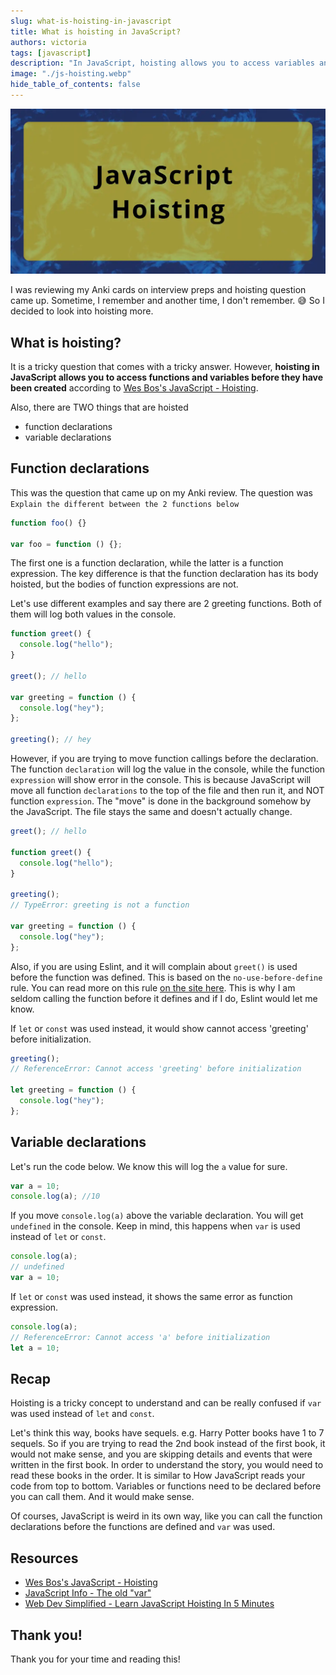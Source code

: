```yaml
---
slug: what-is-hoisting-in-javascript
title: What is hoisting in JavaScript?
authors: victoria
tags: [javascript]
description: "In JavaScript, hoisting allows you to access variables and functions before they are created. This can cause confusion when using var, as it allows function declarations to be called before they are defined. However, let and const will show an error if called before they are initialized. Understanding hoisting can help improve your code's readability and prevent errors."
image: "./js-hoisting.webp"
hide_table_of_contents: false
---
```


![Hoisting in JavaScript](./js-hoisting.webp)

I was reviewing my Anki cards on interview preps and hoisting question came up. Sometime, I remember and another time, I don't remember. 😅 So I decided to look into hoisting more.

<!--truncate-->

## What is hoisting?

It is a tricky question that comes with a tricky answer. However, **hoisting in JavaScript allows you to access functions and variables before they have been created** according to [Wes Bos's JavaScript - Hoisting](https://wesbos.com/javascript/03-the-tricky-bits/hoisting).

Also, there are TWO things that are hoisted

- function declarations
- variable declarations

## Function declarations

This was the question that came up on my Anki review. The question was `Explain the different between the 2 functions below`

```js
function foo() {}

var foo = function () {};
```

The first one is a function declaration, while the latter is a function expression. The key difference is that the function declaration has its body hoisted, but the bodies of function expressions are not.

Let's use different examples and say there are 2 greeting functions. Both of them will log both values in the console.

```js
function greet() {
  console.log("hello");
}

greet(); // hello

var greeting = function () {
  console.log("hey");
};

greeting(); // hey
```

However, if you are trying to move function callings before the declaration. The function `declaration` will log the value in the console, while the function `expression` will show error in the console. This is because JavaScript will move all function `declarations` to the top of the file and then run it, and NOT function `expression`. The "move" is done in the background somehow by the JavaScript. The file stays the same and doesn't actually change.

```js
greet(); // hello

function greet() {
  console.log("hello");
}

greeting();
// TypeError: greeting is not a function

var greeting = function () {
  console.log("hey");
};
```

Also, if you are using Eslint, and it will complain about `greet()` is used before the function was defined. This is based on the `no-use-before-define` rule. You can read more on this rule [on the site here](https://eslint.org/docs/latest/rules/no-use-before-define). This is why I am seldom calling the function before it defines and if I do, Eslint would let me know.

If `let` or `const` was used instead, it would show cannot access 'greeting' before initialization.

```js
greeting();
// ReferenceError: Cannot access 'greeting' before initialization

let greeting = function () {
  console.log("hey");
};
```

## Variable declarations

Let's run the code below. We know this will log the `a` value for sure.

```js
var a = 10;
console.log(a); //10
```

If you move `console.log(a)` above the variable declaration. You will get `undefined` in the console. Keep in mind, this happens when `var` is used instead of `let` or `const`.

```js
console.log(a);
// undefined
var a = 10;
```

If `let` or `const` was used instead, it shows the same error as function expression.

```js
console.log(a);
// ReferenceError: Cannot access 'a' before initialization
let a = 10;
```

## Recap

Hoisting is a tricky concept to understand and can be really confused if `var` was used instead of `let` and `const`.

Let's think this way, books have sequels. e.g. Harry Potter books have 1 to 7 sequels. So if you are trying to read the 2nd book instead of the first book, it would not make sense, and you are skipping details and events that were written in the first book. In order to understand the story, you would need to read these books in the order. It is similar to How JavaScript reads your code from top to bottom. Variables or functions need to be declared before you can call them. And it would make sense.

Of courses, JavaScript is weird in its own way, like you can call the function declarations before the functions are defined and `var` was used.

## Resources

- [Wes Bos's JavaScript - Hoisting](https://wesbos.com/javascript/03-the-tricky-bits/hoisting)
- [JavaScript Info - The old "var"](https://javascript.info/var)
- [Web Dev Simplified - Learn JavaScript Hoisting In 5 Minutes](https://www.youtube.com/watch?v=EvfRXyKa_GI)

## Thank you!

Thank you for your time and reading this!
